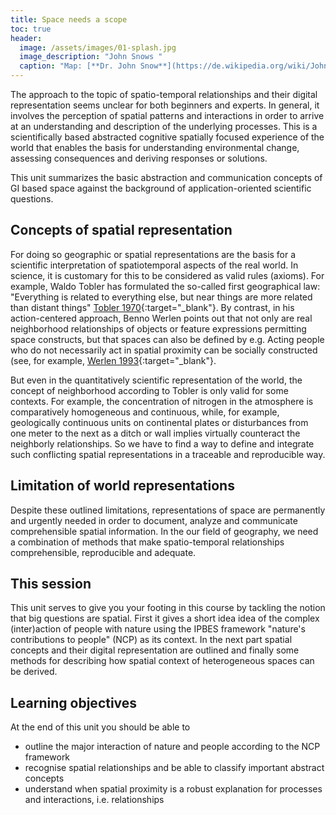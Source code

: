 ```yaml
---
title: Space needs a scope
toc: true
header:
  image: /assets/images/01-splash.jpg
  image_description: "John Snows "
  caption: "Map: [**Dr. John Snow**](https://de.wikipedia.org/wiki/John_Snow_(Mediziner)) [Wellcome Library via wikimedia](https://w.wiki/QtV)"
---
```


The approach to the topic of spatio-temporal relationships and their digital representation seems unclear for both beginners and experts. 
In general, it involves the perception of spatial patterns and interactions in order to arrive at an understanding and description of the underlying processes. This is a scientifically based abstracted cognitive spatially focused experience of the world that enables the basis for understanding environmental change, assessing consequences and deriving responses or solutions.
<!--more-->

This unit summarizes the basic abstraction and communication concepts of GI based space against the background of application-oriented scientific questions.


## Concepts of spatial representation

For doing so  geographic or spatial representations are the basis for a scientific interpretation of spatiotemporal aspects of the real world. In science, it is customary for this to be considered as valid rules (axioms). For example, Waldo Tobler has formulated the so-called first geographical law: "Everything is related to everything else, but near things are more related than distant things" [Tobler 1970](https://www.jstor.org/stable/143141){:target="_blank"}. By contrast, in his action-centered approach, Benno Werlen points out that not only are real neighborhood relationships of objects or feature expressions permitting space constructs, but that spaces can also be defined by e.g. Acting people who do not necessarily act in spatial proximity can be socially constructed (see, for example, [Werlen 1993](https://www.erdkunde.uni-bonn.de/archive/1993/gibt-es-eine-geographie-ohne-raum-zum-verhaeltnis-von-traditioneller-geographie-und-zeitgenoessischen-gesellschaften/at_download/attachment){:target="_blank"}. 

But even in the quantitatively scientific representation of the world, the concept of neighborhood according to Tobler is only valid for some contexts. For example, the concentration of nitrogen in the atmosphere is comparatively homogeneous and continuous, while, for example, geologically continuous units on continental plates or disturbances from one meter to the next as a ditch or wall implies virtually counteract the neighborly relationships. 
So we have to find a way to define and integrate such conflicting spatial representations in a traceable and reproducible way.

## Limitation of world representations 

Despite these outlined  limitations, representations of space are permanently and urgently needed in order to document, analyze and communicate comprehensible spatial information. In the our field of geography, we need a combination of methods that make spatio-temporal relationships comprehensible, reproducible and adequate.


## This session
This unit serves to give you your footing in this course by tackling the notion that big questions are spatial. First it gives a short idea idea of the complex (inter)action of people with nature using the IPBES framework "nature's contributions to people" (NCP) as its context. 
In the next part spatial concepts and their digital representation are outlined and finally some methods for describing how spatial context of  heterogeneous spaces can be derived. 

  

## Learning objectives
At the end of this unit you should be able to

* outline the major interaction of nature and people according to the NCP framework
* recognise spatial relationships and be able to classify important abstract concepts
* understand when spatial proximity is a robust explanation for processes and interactions, i.e. relationships

